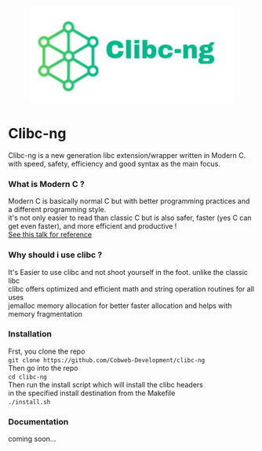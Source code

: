 <p align="center">
  <img width="420" height="200" src="logo.png">
</p>

# Clibc-ng
Clibc-ng is a new generation libc extension/wrapper written in Modern C.
with speed, safety, efficiency and good syntax as the main focus.

### What is Modern C ?
Modern C is basically normal C but with better programming practices and a different programming style.\
it's not only easier to read than classic C but is also safer, faster (yes C can get even faster), and more efficient and productive !\
[See this talk for reference](https://www.youtube.com/watch?v=QpAhX-gsHMs)

### Why should i use clibc ?
It's Easier to use clibc and not shoot yourself in the foot. unlike the classic libc\
clibc offers optimized and efficient math and string operation routines for all uses\
jemalloc memory allocation for better faster allocation and helps with memory fragmentation

### Installation
Frst, you clone the repo\
`git clone https://github.com/Cobweb-Development/clibc-ng`\
Then go into the repo\
`cd clibc-ng`\
Then run the install script which will install the clibc headers\
in the specified install destination from the Makefile\
`./install.sh`

### Documentation
coming soon...

